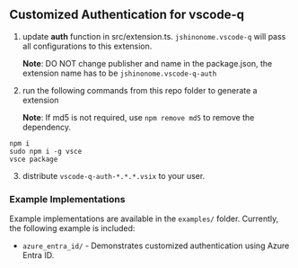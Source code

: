## Customized Authentication for vscode-q

1. update **auth** function in src/extension.ts. `jshinonome.vscode-q` will pass all configurations to this extension.

    **Note**: DO NOT change publisher and name in the package.json, the extension name has to be `jshinonome.vscode-q-auth`

2. run the following commands from this repo folder to generate a extension

    **Note**: If md5 is not required, use `npm remove md5` to remove the dependency.

```
npm i
sudo npm i -g vsce
vsce package
```

3.  distribute `vscode-q-auth-*.*.*.vsix` to your user.

### Example Implementations
Example implementations are available in the `examples/` folder. Currently, the following example is included:
- `azure_entra_id/` - Demonstrates customized authentication using Azure Entra ID.

